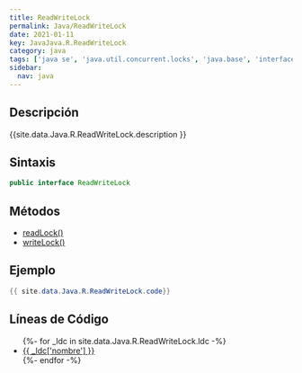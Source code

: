 ```yaml
---
title: ReadWriteLock
permalink: Java/ReadWriteLock
date: 2021-01-11
key: JavaJava.R.ReadWriteLock
category: java
tags: ['java se', 'java.util.concurrent.locks', 'java.base', 'interface java', 'Java 1.5']
sidebar: 
  nav: java
---
```


## Descripción
{{site.data.Java.R.ReadWriteLock.description }}

## Sintaxis
~~~java
public interface ReadWriteLock
~~~

## Métodos
* [readLock()](/Java/ReadWriteLock/readLock)
* [writeLock()](/Java/ReadWriteLock/writeLock)

## Ejemplo
~~~java
{{ site.data.Java.R.ReadWriteLock.code}}
~~~

## Líneas de Código
<ul>
{%- for _ldc in site.data.Java.R.ReadWriteLock.ldc -%}
   <li>
       <a href="{{_ldc['url'] }}">{{ _ldc['nombre'] }}</a>
   </li>
{%- endfor -%}
</ul>
